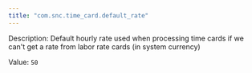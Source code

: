```yaml
---
title: "com.snc.time_card.default_rate"
---
```


Description: Default hourly rate used when processing time cards if we can't get a rate from labor rate cards (in system currency)

Value: `50`